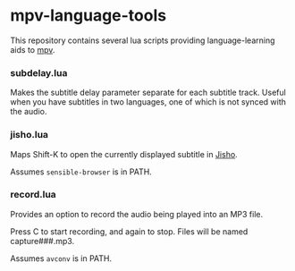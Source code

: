 # mpv-language-tools

This repository contains several lua scripts providing language-learning aids to [mpv](https://mpv.org).

### subdelay.lua

Makes the subtitle delay parameter separate for each subtitle track. Useful when you have subtitles in two languages, one of which is not synced with the audio.

### jisho.lua

Maps Shift-K to open the currently displayed subtitle in [Jisho](http://jisho.org).

Assumes `sensible-browser` is in PATH.

### record.lua

Provides an option to record the audio being played into an MP3 file.

Press C to start recording, and again to stop. Files will be named capture###.mp3.

Assumes `avconv` is in PATH.
